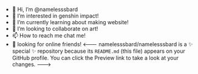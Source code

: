 - 👋 Hi, I’m @namelesssbard
- 👀 I’m interested in genshin impact!
- 🌱 I’m currently learning about making website!
- 💞️ I’m looking to collaborate on art!
- 📫 How to reach me chat me!
- 🎇 looking for online friends!
<---
namelesssbard/namelesssbard is a ✨ special ✨ repository because its `README.md` (this file) appears on your GitHub profile.
You can click the Preview link to take a look at your changes.
--->

